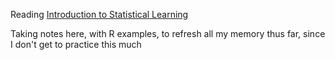 
Reading [Introduction to Statistical Learning](http://www-bcf.usc.edu/~gareth/ISL/ISLR%20Seventh%20Printing.pdf)

Taking notes here, with R examples, to refresh all my memory thus far, since I don't get to practice this much
